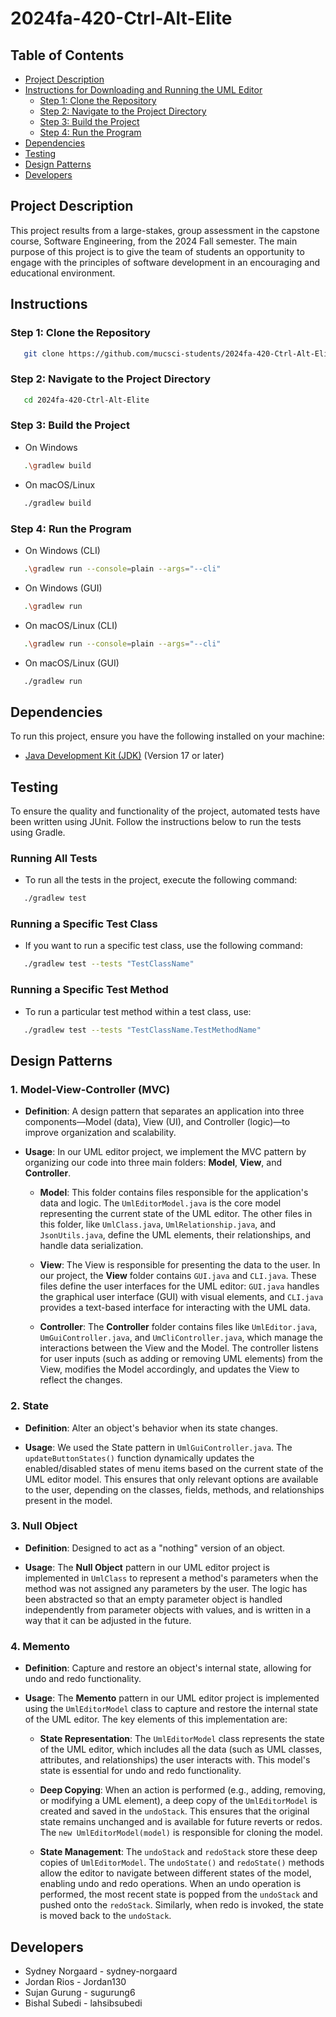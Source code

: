 # 2024fa-420-Ctrl-Alt-Elite

## Table of Contents
- [Project Description](https://github.com/mucsci-students/2024fa-420-Ctrl-Alt-Elite/tree/README#project-description)
- [Instructions for Downloading and Running the UML Editor](https://github.com/mucsci-students/2024fa-420-Ctrl-Alt-Elite/tree/README#instructions-for-downloading-and-running-the-uml-editor)
  - [Step 1: Clone the Repository](https://github.com/mucsci-students/2024fa-420-Ctrl-Alt-Elite/tree/README#step-1-clone-the-repository)
  - [Step 2: Navigate to the Project Directory](https://github.com/mucsci-students/2024fa-420-Ctrl-Alt-Elite/tree/README#step-2-navigate-to-the-project-directory)
  - [Step 3: Build the Project](https://github.com/mucsci-students/2024fa-420-Ctrl-Alt-Elite/tree/README#step-3-build-the-project)
  - [Step 4: Run the Program](https://github.com/mucsci-students/2024fa-420-Ctrl-Alt-Elite/tree/README#step-4-run-the-program)
- [Dependencies](https://github.com/mucsci-students/2024fa-420-Ctrl-Alt-Elite/tree/README#dependencies)
- [Testing](https://github.com/mucsci-students/2024fa-420-Ctrl-Alt-Elite/tree/README#testing)
- [Design Patterns](https://github.com/mucsci-students/2024fa-420-Ctrl-Alt-Elite/tree/README#design-patterns)
- [Developers](https://github.com/mucsci-students/2024fa-420-Ctrl-Alt-Elite/tree/README#developers)

## Project Description
This project results from a large-stakes, group assessment in the capstone course, Software Engineering, from the 2024 Fall semester. The main purpose of this project is to give the team of students an opportunity to engage with the principles of software development in an encouraging and educational environment. 

## Instructions
### Step 1: Clone the Repository
```sh
   git clone https://github.com/mucsci-students/2024fa-420-Ctrl-Alt-Elite.git
```
### Step 2: Navigate to the Project Directory
```sh
   cd 2024fa-420-Ctrl-Alt-Elite
```
### Step 3: Build the Project
+ On Windows
```sh
   .\gradlew build
```
+ On macOS/Linux
```sh
   ./gradlew build
```
### Step 4: Run the Program
+ On Windows (CLI)
```sh
   .\gradlew run --console=plain --args="--cli"
```
+ On Windows (GUI)
```sh
   .\gradlew run 
```
+ On macOS/Linux (CLI)
```sh
   .\gradlew run --console=plain --args="--cli"
```
+ On macOS/Linux (GUI)
```sh
   ./gradlew run 
```
## Dependencies
To run this project, ensure you have the following installed on your machine:
+ [Java Development Kit (JDK)](https://www.oracle.com/java/technologies/downloads/#java23) (Version 17 or later)

## Testing
To ensure the quality and functionality of the project, automated tests have been written using JUnit. Follow the instructions below to run the tests using Gradle.
### Running All Tests
+ To run all the tests in the project, execute the following command:
```sh
   ./gradlew test
```
### Running a Specific Test Class
+ If you want to run a specific test class, use the following command:
```sh
   ./gradlew test --tests "TestClassName"
```
### Running a Specific Test Method
+ To run a particular test method within a test class, use:
```sh
   ./gradlew test --tests "TestClassName.TestMethodName"
```

## Design Patterns
### 1. Model-View-Controller (MVC) 
- **Definition**: A design pattern that separates an application into three components—Model (data), View (UI), and Controller (logic)—to improve organization and scalability.

- **Usage**: In our UML editor project, we implement the MVC pattern by organizing our code into three main folders: **Model**, **View**, and **Controller**.

  - **Model**: This folder contains files responsible for the application's data and logic. The `UmlEditorModel.java` is the core model representing the current state of the UML editor. The other files in this folder, like `UmlClass.java`, `UmlRelationship.java`, and `JsonUtils.java`, define the UML elements, their relationships, and handle data serialization.

  - **View**: The View is responsible for presenting the data to the user. In our project, the **View** folder contains `GUI.java` and `CLI.java`. These files define the user interfaces for the UML editor: `GUI.java` handles the graphical user interface (GUI) with visual elements, and `CLI.java` provides a text-based interface for interacting with the UML data.

  - **Controller**: The **Controller** folder contains files like `UmlEditor.java`, `UmGuiController.java`, and `UmCliController.java`, which manage the interactions between the View and the Model. The controller listens for user inputs (such as adding or removing UML elements) from the View, modifies the Model accordingly, and updates the View to reflect the changes.

### 2. State
+ **Definition**: Alter an object's behavior when its state changes.

+ **Usage**: We used the State pattern in `UmlGuiController.java`. The `updateButtonStates()` function dynamically updates the enabled/disabled states of menu items based on the current state of the UML editor model. This ensures that only relevant options are available to the user, depending on the classes, fields, methods, and relationships present in the model.
  
### 3. Null Object
+ **Definition**: Designed to act as a "nothing" version of an object.

+ **Usage**: The **Null Object** pattern in our UML editor project is implemented in `UmlClass` to represent a method's parameters when the method was not assigned any parameters by the user. The logic has been abstracted so that an empty parameter object is handled independently from parameter objects with values, and is written in a way that it can be adjusted in the future.
    
### 4. Memento
+ **Definition**: Capture and restore an object's internal state, allowing for undo and redo functionality.

+ **Usage**: The **Memento** pattern in our UML editor project is implemented using the `UmlEditorModel` class to capture and restore the internal state of the UML editor. The key elements of this implementation are:

    - **State Representation**: The `UmlEditorModel` class represents the state of the UML editor, which includes all the data (such as UML classes, attributes, and relationships) the user interacts with. This model's state is essential for undo and redo functionality.

    - **Deep Copying**: When an action is performed (e.g., adding, removing, or modifying a UML element), a deep copy of the `UmlEditorModel` is created and saved in the `undoStack`. This ensures that the original state remains unchanged and is available for future reverts or redos. The `new UmlEditorModel(model)` is responsible for cloning the model.

    - **State Management**: The `undoStack` and `redoStack` store these deep copies of `UmlEditorModel`. The `undoState()` and `redoState()` methods allow the editor to navigate between different states of the model, enabling undo and redo operations. When an undo operation is performed, the most recent state is popped from the `undoStack` and pushed onto the `redoStack`. Similarly, when redo is invoked, the state is moved back to the `undoStack`.


## Developers
- Sydney Norgaard - sydney-norgaard
- Jordan Rios - Jordan130
- Sujan Gurung - sugurung6
- Bishal Subedi - lahsibsubedi
